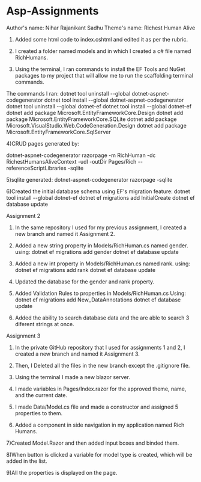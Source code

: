 # Asp-Assignments

Author's name: Nihar Rajanikant Sadhu
Theme's name: Richest Human Alive

1) Added some html code to index.cshtml and edited it as per the rubric.

2) I created a folder named models and in which I created a c# file named RichHumans.

3) Using the terminal, I ran commands to install the EF Tools and NuGet packages to my
project that will allow me to run the scaffolding terminal commands.


The commands I ran:
dotnet tool uninstall --global dotnet-aspnet-codegenerator
dotnet tool install --global dotnet-aspnet-codegenerator
dotnet tool uninstall --global dotnet-ef
dotnet tool install --global dotnet-ef
dotnet add package Microsoft.EntityFrameworkCore.Design
dotnet add package Microsoft.EntityFrameworkCore.SQLite
dotnet add package Microsoft.VisualStudio.Web.CodeGeneration.Design
dotnet add package Microsoft.EntityFrameworkCore.SqlServer

4)CRUD pages generated by:

dotnet-aspnet-codegenerator razorpage -m RichHuman -dc RichestHumansAliveContext -udl -outDir Pages/Rich --referenceScriptLibraries -sqlite

5)sqlite generated:  dotnet-aspnet-codegenerator razorpage -sqlite

6)Created the initial database schema using EF's migration feature:
dotnet tool install --global dotnet-ef
dotnet ef migrations add InitialCreate
dotnet ef database update


Assignment 2

1) In the same repository I used for my previous assignment, I created a new branch and
named it Assignment 2.

2) Added a new string property in Models/RichHuman.cs named gender.
using: dotnet ef migrations add gender
        dotnet ef database update

3) Added a new int property in Models/RichHuman.cs named rank.
using: dotnet ef migrations add rank
        dotnet ef database update


4) Updated the database for the gender and rank property.

5) Added Validation Rules to properties in Models/RichHuman.cs
Using: dotnet ef migrations add New_DataAnnotations
        dotnet ef database update

6) Added the ability to search database data and the are able to
search 3 diferent strings at once.


Assignment 3

1) In the private GitHub repository that I used for assignments 1 and 2, I created a
new branch and named it Assignment 3.

2) Then, I Deleted all the files in the new branch except the .gitignore file.

3) Using the terminal I made a new blazor server.

4) I made variables in Pages/Index.razor for the approved theme, name, and the current date.

5) I made Data/Model.cs file and made a constructor and assigned 5 properties to them.

6) Added a component in side navigation in my application named Rich Humans.

7)Created Model.Razor and then added input boxes and binded them.

8)When button is clicked
a variable for model type is created, which will be added in the list.

9)All the properties is displayed on the page.

